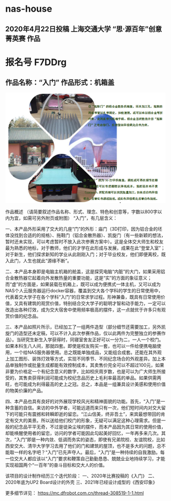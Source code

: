 # nas-house
## 2020年4月22日投稿 上海交通大学 “思·源百年”创意菁英赛 作品

# 报名号 F7DDrg
## 作品名称：“入门”	作品形式：机箱盖

![“入门”](https://github.com/Torah/nas-house/blob/main/photos/door.png)

作品概述
（请简要叙述作品名称、形式、理念、特色和创意等，字数以800字以内为宜，如需可另外附页或附图）
“入门”，有几层含义：

一、本产品外形采用了交大的几座“门”的外形：庙门（3D打印，因为铝合金的坯体没找到合适的的规格）、拖鞋门（铝合金散热器）、凯旋门（有一些新颖的想法，暂时还未实现，可以考虑暂时不放入此次参赛方案中）。这是全体交大师生和校友最为熟悉的地标，对于教师，他们的才学在此形成与发展，成果在此“登堂入室”；对于新生，他们探求新知的学业从此刚刚入门；对于毕业校友，他们即便离校，既入此门，人生也就此“源缘不断”。

二、本产品本身即是电脑主机箱的舱盖，这是探究电脑“内脏”的大门，如果采用铝合金散热器它起着向外发散热量的重要功能，这是“实”的方面的象征意义；而“虚”的方面是，如果装载在机箱上，既可以成为便携式一体主机，又可以成为NAS个人云服务器运行docker容器，覆盖到交大各个学科的学生的日常使用中，代表着交大学子在各个学科“入门”的日常求学过程。形神兼备，既具有日常使用价值，又具有建筑的观赏价值，特别结合交大学子的聪明才智和动手能力，一定可以改造出各种灯效，成为交大宿舍中使用频率极高的摆件，这一点就优于许多只有观赏价值的纪念品。

三、本产品如照片所示，已经加工了一组两件造型（部分细节还需要加工，另外凯旋门的造型还未定稿，可以不计入此次参赛作品，仅以此两件为完整独立的参赛作品）。当研究生新生入学获得时，同寝室舍友正好可以一分为二，一人一个校门。如果本科生八人间，那就四套。即使是校友购买一套，也可以一件给便携电脑使用，一个给NAS服务器使用。总之既能单独成品，又能组合成套。还能在其外观上加工图形、装饰灯效等方式，实现不同季节、不同纪念场合的外观差异。加上本品单独制作或批量生成都能有效控制成本，其卖售价完全可以不超过100元，如果非要为价格定一个有纪念意义的数字，比如校庆周岁数，也是可以为广大师生所接受的，其售卖获得利润可能成为校纪念品历史上毛利率最高的单品。如果供需两旺，也可能成为利得最高的史上之冠。总之，本品是一组兼具设计美感和使用价值的物美价廉的产品。

四、本产品也具有良好的对外展现学校风光和精神面貌的功能。首先，“入门”是一种含蓄的自信。来访的中外学者，可能远道而来只有一次，他们短时间内对交大留下的可能只有震撼和转瞬即逝的留恋。“江山信美，终非吾土”，来宾最想带回的肯定有交大的美景。所以送给他们校门的形象，无疑可以满足这种心理需求。但是一般的纪念品平平无奇，不过是徒染尘埃的摆件，而本产品因为其日常的使用价值，却能唤醒使用者的留恋，访问的学者可能因此勾起美好回忆，一年再多来几次。其次，“入门”即是一种内敛、低调而务实的姿态，即使有兄弟院校、友谊院校，比如西安交大、清华大学学习去用了他们的门和建筑的屋顶，也不是多大的问题，总不能取一样的名字吧？“入门”已先声夺人。最后，“入门”是一种持续的自我激励。每一位交大人都应该以“入门”要求和鞭策自己勤勤恳恳、兢兢业业地持续学习，才能实现祖国两个“一百年”的奋斗目标和交大人的价值。


该项目的设计制作经历三个迭代阶段：
一、2020年比赛投稿的《入门》
二、2020年底为UP2 Board设计的外壳
三、2021年已经设计成型的《西安印象》

更多细节详见：
https://mc.dfrobot.com.cn/thread-308519-1-1.html
